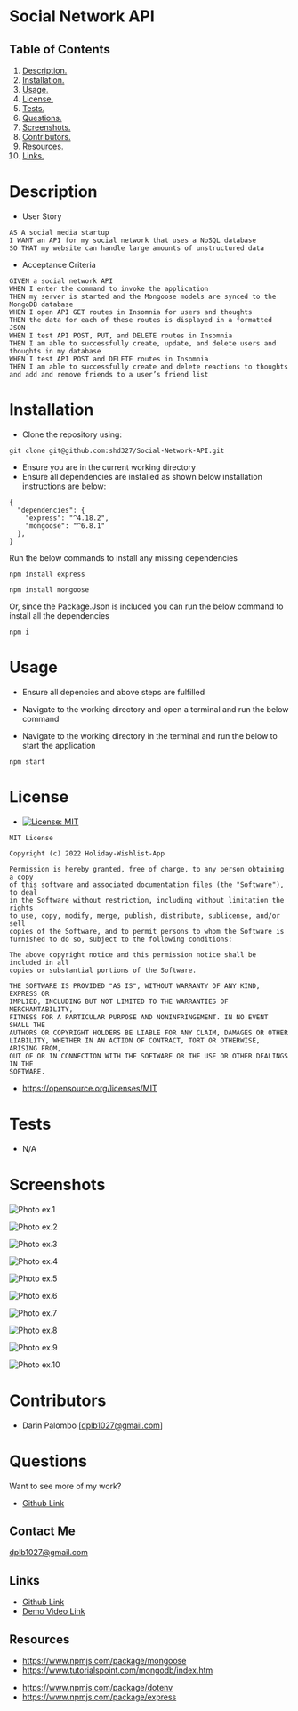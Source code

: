 # Social Network API

## Table of Contents

1. [ Description. ](#description)
2. [ Installation. ](#installation)
3. [ Usage. ](#usage)
4. [ License. ](#license)
5. [ Tests. ](#tests)
6. [ Questions. ](#questions)
7. [ Screenshots. ](#screenshots)
8. [ Contributors. ](#contributors)
9. [ Resources. ](#resources)
10. [ Links. ](#links)

# Description

- User Story

```
AS A social media startup
I WANT an API for my social network that uses a NoSQL database
SO THAT my website can handle large amounts of unstructured data
```

- Acceptance Criteria

```
GIVEN a social network API
WHEN I enter the command to invoke the application
THEN my server is started and the Mongoose models are synced to the MongoDB database
WHEN I open API GET routes in Insomnia for users and thoughts
THEN the data for each of these routes is displayed in a formatted JSON
WHEN I test API POST, PUT, and DELETE routes in Insomnia
THEN I am able to successfully create, update, and delete users and thoughts in my database
WHEN I test API POST and DELETE routes in Insomnia
THEN I am able to successfully create and delete reactions to thoughts and add and remove friends to a user’s friend list
```

# Installation

- Clone the repository using:

```
git clone git@github.com:shd327/Social-Network-API.git
```

- Ensure you are in the current working directory
- Ensure all dependencies are installed as shown below installation instructions are below:

```
{
  "dependencies": {
    "express": "^4.18.2",
    "mongoose": "^6.8.1"
  },
}

```

Run the below commands to install any missing dependencies

```
npm install express
```

```
npm install mongoose
```

Or, since the Package.Json is included you can run the below command to install all the dependencies

```
npm i
```

# Usage

- Ensure all depencies and above steps are fulfilled
- Navigate to the working directory and open a terminal and run the below command

- Navigate to the working directory in the terminal and run the below to start the application

```
npm start
```

# License

- [![License: MIT](https://img.shields.io/badge/License-MIT-yellow.svg)](https://opensource.org/licenses/MIT)

```
MIT License

Copyright (c) 2022 Holiday-Wishlist-App

Permission is hereby granted, free of charge, to any person obtaining a copy
of this software and associated documentation files (the "Software"), to deal
in the Software without restriction, including without limitation the rights
to use, copy, modify, merge, publish, distribute, sublicense, and/or sell
copies of the Software, and to permit persons to whom the Software is
furnished to do so, subject to the following conditions:

The above copyright notice and this permission notice shall be included in all
copies or substantial portions of the Software.

THE SOFTWARE IS PROVIDED "AS IS", WITHOUT WARRANTY OF ANY KIND, EXPRESS OR
IMPLIED, INCLUDING BUT NOT LIMITED TO THE WARRANTIES OF MERCHANTABILITY,
FITNESS FOR A PARTICULAR PURPOSE AND NONINFRINGEMENT. IN NO EVENT SHALL THE
AUTHORS OR COPYRIGHT HOLDERS BE LIABLE FOR ANY CLAIM, DAMAGES OR OTHER
LIABILITY, WHETHER IN AN ACTION OF CONTRACT, TORT OR OTHERWISE, ARISING FROM,
OUT OF OR IN CONNECTION WITH THE SOFTWARE OR THE USE OR OTHER DEALINGS IN THE
SOFTWARE.
```

- https://opensource.org/licenses/MIT

# Tests

- N/A

# Screenshots

![Photo ex.1](./assets/Thought-1.png)

![Photo ex.2](./assets/Thought-2.png)

![Photo ex.3](./assets/Thought-3.png)

![Photo ex.4](./assets/Thought-4.png)

![Photo ex.5](./assets/Thought-5.png)

![Photo ex.6](./assets/Screenshot_20230110_071041.png)

![Photo ex.7](./assets/Screenshot_20230110_071051.png)

![Photo ex.8](./assets/Screenshot_20230110_071100.png)

![Photo ex.9](./assets/Screenshot_20230110_071111.png)

![Photo ex.10](./assets/Screenshot_20230110_071120.png)

# Contributors

- Darin Palombo [dplb1027@gmail.com]

# Questions

Want to see more of my work?

- [Github Link](https://github.com/Darin1027)
  <br/>

## Contact Me

dplb1027@gmail.com

## Links

- [Github Link](https://github.com/Darin1027/Social-Network-API)
- [Demo Video Link](https://watch.screencastify.com/v/OApxiLnvzcmznsARCZGs)

## Resources

- https://www.npmjs.com/package/mongoose
- https://www.tutorialspoint.com/mongodb/index.htm

* https://www.npmjs.com/package/dotenv
* https://www.npmjs.com/package/express
